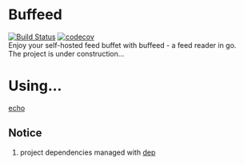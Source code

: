 # Buffeed
[![Build Status](https://travis-ci.org/tannineo/buffeed.svg?branch=master)](https://travis-ci.org/tannineo/buffeed)
[![codecov](https://codecov.io/gh/tannineo/buffeed/branch/master/graph/badge.svg)](https://codecov.io/gh/tannineo/buffeed)  
Enjoy your self-hosted feed buffet with buffeed - a feed reader in go.  
The project is under construction...

# Using...
[echo](https://github.com/labstack/echo)

## Notice
1. project dependencies managed with [dep](https://github.com/golang/dep)
